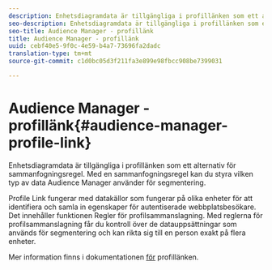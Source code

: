 ```yaml
---
description: Enhetsdiagramdata är tillgängliga i profillänken som ett alternativ för sammanfogningsregel. Med en sammanfogningsregel kan du styra vilken typ av data Audience Manager använder för segmentering.
seo-description: Enhetsdiagramdata är tillgängliga i profillänken som ett alternativ för sammanfogningsregel. Med en sammanfogningsregel kan du styra vilken typ av data Audience Manager använder för segmentering.
seo-title: Audience Manager - profillänk
title: Audience Manager - profillänk
uuid: cebf40e5-9f0c-4e59-b4a7-73696fa2dadc
translation-type: tm+mt
source-git-commit: c1d0bc05d3f211fa3e899e98fbcc908be7399031

---
```



# Audience Manager - profillänk{#audience-manager-profile-link}

Enhetsdiagramdata är tillgängliga i profillänken som ett alternativ för sammanfogningsregel. Med en sammanfogningsregel kan du styra vilken typ av data Audience Manager använder för segmentering.

Profile Link fungerar med datakällor som fungerar på olika enheter för att identifiera och samla in egenskaper för autentiserade webbplatsbesökare. Det innehåller funktionen Regler för profilsammanslagning. Med reglerna för profilsammanslagning får du kontroll över de datauppsättningar som används för segmentering och kan rikta sig till en person exakt på flera enheter.

Mer information finns i dokumentationen [för](https://marketing.adobe.com/resources/help/en_US/aam/profile-link-intro.html) profillänken.
